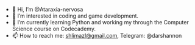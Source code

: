 - 👋 Hi, I’m @Ataraxia-nervosa
- 👀 I’m interested in coding and game development.
- 🌱 I’m currently learning Python and working my through the Computer Science course on Codecademy.
- 📫 How to reach me: shlimazl@gmail.com, Telegram: @darshannon

<!---
Ataraxia-nervosa/Ataraxia-nervosa is a ✨ special ✨ repository because its `README.md` (this file) appears on your GitHub profile.
You can click the Preview link to take a look at your changes.
--->
